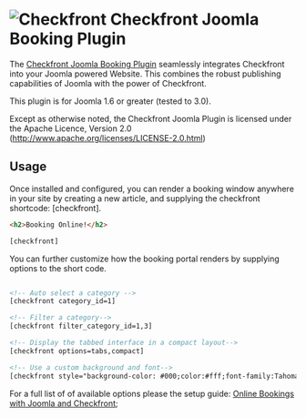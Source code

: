 ![Checkfront](https://media.checkfront.com/images/brand/Checkfront-Logo-Tag-40.png)
Checkfront Joomla Booking Plugin
==========================

The [Checkfront Joomla Booking Plugin](http://www.checkfront.com/joomla/) seamlessly 
integrates Checkfront into your Joomla powered Website.  This combines the robust publishing capabilities
of Joomla with the power of Checkfront.

This plugin is for Joomla 1.6 or greater (tested to 3.0).  

Except as otherwise noted, the Checkfront Joomla Plugin is licensed under the Apache Licence, Version 2.0
(http://www.apache.org/licenses/LICENSE-2.0.html)

Usage
-----

Once installed and configured, you can render a booking window anywhere in your site by creating a new article, and 
supplying the checkfront shortcode: [checkfront]. 

```html
<h2>Booking Online!</h2>

[checkfront]
```

You can further customize how the booking portal renders by supplying options to the short code.

```html

<!-- Auto select a category -->
[checkfront category_id=1]

<!-- Filter a category-->
[checkfront filter_category_id=1,3]

<!-- Display the tabbed interface in a compact layout-->
[checkfront options=tabs,compact]

<!-- Use a custom background and font-->
[checkfront style="background-color: #000;color:#fff;font-family:Tahoma; width:800"]
```
For a full list of of available options please the setup guide: [Online Bookings with Joomla and Checkfront](http://www.checkfront.com/joomla/);

